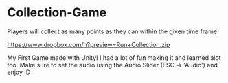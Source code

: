 # Collection-Game
Players will collect as many points as they can within the given time frame

https://www.dropbox.com/h?preview=Run+Collection.zip

My First Game made with Unity! I had a lot of fun making it and learned alot too. Make sure to set the audio using the Audio Slider (ESC -> 'Audio') and enjoy :D
